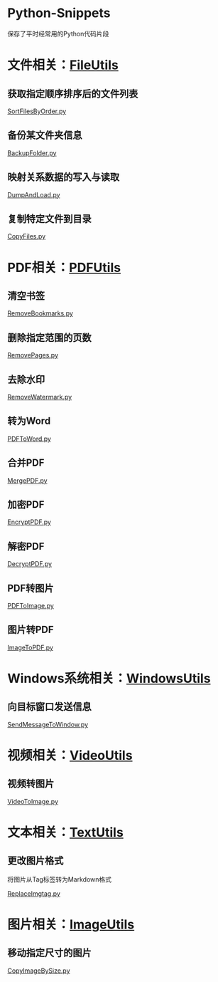 # Python-Snippets

保存了平时经常用的Python代码片段



# 文件相关：[FileUtils](https://github.com/cestbonsuliu/Python-Snippets/blob/76904f4eb41efc73711c485e6bb966e3bfae83e6/Snippets/FileUtils)

## 获取指定顺序排序后的文件列表

[SortFilesByOrder.py](https://github.com/cestbonsuliu/Python-Snippets/blob/76904f4eb41efc73711c485e6bb966e3bfae83e6/Snippets/FileUtils/SortFilesByOrder.py)

## 备份某文件夹信息

[BackupFolder.py](https://github.com/cestbonsuliu/Python-Snippets/blob/4ab3b34586117fcb88eca6515cf48ccca63ff073/Snippets/FileUtils/BackupFolder.py)

## 映射关系数据的写入与读取

[DumpAndLoad.py](https://github.com/cestbonsuliu/Python-Snippets/blob/d27a7d9c4d39526a6241bccd5885212bab806839/Snippets/FileUtils/DumpAndLoad.py)


## 复制特定文件到目录

[CopyFiles.py](https://github.com/cestbonsuliu/Python-Snippets/blob/c933054a758e4d30cb71f35ebd6fd49687a59a26/Snippets/FileUtils/CopyFiles.py)

# PDF相关：[PDFUtils](https://github.com/cestbonsuliu/Python-Snippets/blob/fe45e7e28e2d05eca1f1952d87a76c87dc57fcea/Snippets/PDFUtils)

## 清空书签

[RemoveBookmarks.py](https://github.com/cestbonsuliu/Python-Snippets/blob/4f83513802c6b23a42936869d7648dda80184fe7/Snippets/PDFUtils/RemoveBookmarks.py)

## 删除指定范围的页数


[RemovePages.py](https://github.com/cestbonsuliu/Python-Snippets/blob/364abd18def83d3b37b81432a31112c4a6d1146d/Snippets/PDFUtils/RemovePages.py)


## 去除水印


[RemoveWatermark.py](https://github.com/cestbonsuliu/Python-Snippets/blob/2b735bb60a46c1ec47f398067c197d3133dddf54/Snippets/PDFUtils/RemoveWatermark.py)


## 转为Word

[PDFToWord.py](https://github.com/cestbonsuliu/Python-Snippets/blob/8b9f36a3e0816a10559857876ed86064b3f4b56e/Snippets/PDFUtils/PDFToWord.py)


## 合并PDF


[MergePDF.py](https://github.com/cestbonsuliu/Python-Snippets/blob/94dd3d56f568ae31d83ca7646ec8fe5e22120ab4/Snippets/PDFUtils/MergePDF.py)

## 加密PDF

[EncryptPDF.py](https://github.com/cestbonsuliu/Python-Snippets/blob/94dd3d56f568ae31d83ca7646ec8fe5e22120ab4/Snippets/PDFUtils/EncryptPDF.py)

## 解密PDF

[DecryptPDF.py](https://github.com/cestbonsuliu/Python-Snippets/blob/bc77c09bc6147e053ab007579c42cfcc314c3acd/Snippets/PDFUtils/DecryptPDF.py)


## PDF转图片

[PDFToImage.py](https://github.com/cestbonsuliu/Python-Snippets/blob/f9f01d5be3a953e20649ff8e4fa302efe2d87dfa/Snippets/PDFUtils/PDFToImage.py)


## 图片转PDF

[ImageToPDF.py](https://github.com/cestbonsuliu/Python-Snippets/blob/f9f01d5be3a953e20649ff8e4fa302efe2d87dfa/Snippets/PDFUtils/ImageToPDF.py)


# Windows系统相关：[WindowsUtils](https://github.com/cestbonsuliu/Python-Snippets/blob/c933054a758e4d30cb71f35ebd6fd49687a59a26/Snippets/WindowsUtils)

## 向目标窗口发送信息

[SendMessageToWindow.py](https://github.com/cestbonsuliu/Python-Snippets/blob/f23227148c2356399e9bc77533b65afa2781c539/Snippets/WindowsUtils/SendMessageToWindow.py)


# 视频相关：[VideoUtils](https://github.com/cestbonsuliu/Python-Snippets/blob/f9f01d5be3a953e20649ff8e4fa302efe2d87dfa/Snippets/VideoUtils)

## 视频转图片

[VideoToImage.py](https://github.com/cestbonsuliu/Python-Snippets/blob/f9f01d5be3a953e20649ff8e4fa302efe2d87dfa/Snippets/VideoUtils/VideoToImage.py)


# 文本相关：[TextUtils](https://github.com/cestbonsuliu/Python-Snippets/blob/c933054a758e4d30cb71f35ebd6fd49687a59a26/Snippets/TextUtils)

## 更改图片格式

将图片从Tag标签转为Markdown格式

[ReplaceImgtag.py](https://github.com/cestbonsuliu/Python-Snippets/blob/c933054a758e4d30cb71f35ebd6fd49687a59a26/Snippets/TextUtils/ReplaceImgtag.py)


# 图片相关：[ImageUtils](https://github.com/cestbonsuliu/Python-Snippets/blob/10cbcad0091615657c278c223446b607888cea11/Snippets/ImageUtils)

## 移动指定尺寸的图片

[CopyImageBySize.py](https://github.com/cestbonsuliu/Python-Snippets/blob/10cbcad0091615657c278c223446b607888cea11/Snippets/ImageUtils/CopyImageBySize.py)